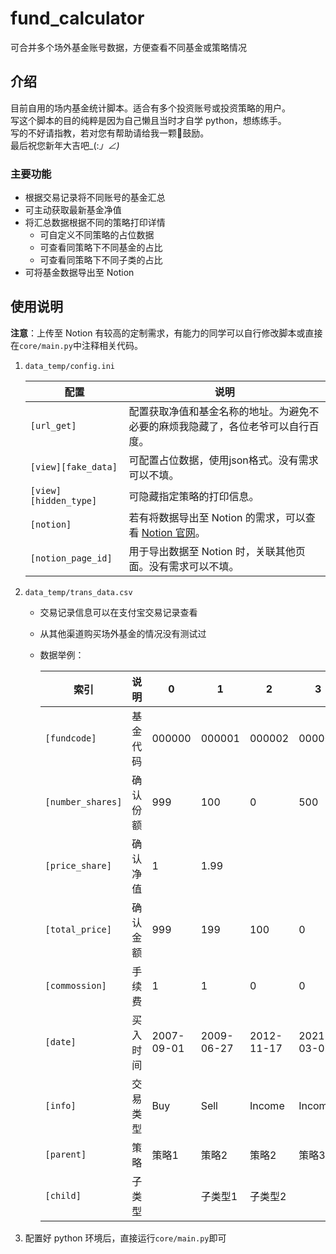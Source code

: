 # fund_calculator
可合并多个场外基金账号数据，方便查看不同基金或策略情况
## 介绍
目前自用的场内基金统计脚本。适合有多个投资账号或投资策略的用户。  
写这个脚本的目的纯粹是因为自己懒且当时才自学 python，想练练手。  
写的不好请指教，若对您有帮助请给我一颗🌟鼓励。  
最后祝您新年大吉吧_(:_」∠)_
### 主要功能
- 根据交易记录将不同账号的基金汇总
- 可主动获取最新基金净值
- 将汇总数据根据不同的策略打印详情
	- 可自定义不同策略的占位数据
	- 可查看同策略下不同基金的占比
	- 可查看同策略下不同子类的占比
- 可将基金数据导出至 Notion
## 使用说明
**注意**：上传至 Notion 有较高的定制需求，有能力的同学可以自行修改脚本或直接在`core/main.py`中注释相关代码。
1. `data_temp/config.ini`

	| 配置 | 说明 |
	| --- | --- |
	| `[url_get]` | 配置获取净值和基金名称的地址。为避免不必要的麻烦我隐藏了，各位老爷可以自行百度。 |
	| `[view][fake_data]` | 可配置占位数据，使用json格式。没有需求可以不填。 |
	| `[view][hidden_type]` | 可隐藏指定策略的打印信息。 |
	| `[notion]` | 若有将数据导出至 Notion 的需求，可以查看 [Notion 官网](https://developers.notion.com/)。 |
	| `[notion_page_id]` | 用于导出数据至 Notion 时，关联其他页面。没有需求可以不填。 |

2. `data_temp/trans_data.csv`
	- 交易记录信息可以在支付宝交易记录查看
	- 从其他渠道购买场外基金的情况没有测试过
	- 数据举例：
	
		| 索引 | 说明 | 0 | 1 | 2 | 3 |
		| --- | --- | --- | --- | --- | --- |
		| `[fundcode]` | 基金代码 | 000000 | 000001 | 000002 | 000003 |
		| `[number_shares]` | 确认份额 | 999 | 100 | 0 | 500 |
		| `[price_share]` | 确认净值 | 1 | 1.99 |  |  |
		| `[total_price]` | 确认金额 | 999 | 199 | 100 | 0 |
		| `[commossion]` | 手续费 | 1 | 1 | 0 | 0 |
		| `[date]` | 买入时间 | 2007-09-01 | 2009-06-27 | 2012-11-17 | 2021-03-08 |
		| `[info]` | 交易类型 | Buy | Sell | Income | Income |
		| `[parent]` | 策略 | 策略1 | 策略2 | 策略2 | 策略3 |
		| `[child]` | 子类型 |  | 子类型1 | 子类型2 |  |
    
3. 配置好 python 环境后，直接运行`core/main.py`即可